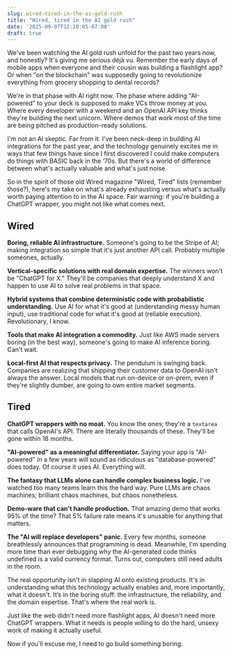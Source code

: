 ```yaml
---
slug: wired-tired-in-the-ai-gold-rush
title: "Wired, tired in the AI gold rush"
date: '2025-09-07T12:10:05-07:00'
draft: true
---
```


We've been watching the AI gold rush unfold for the past two years now, and honestly? It's giving me serious déjà vu. Remember the early days of mobile apps when everyone and their cousin was building a flashlight app? Or when "on the blockchain" was supposedly going to revolutionize everything from grocery shopping to dental records?

We're in that phase with AI right now. The phase where adding "AI-powered" to your deck is supposed to make VCs throw money at you. Where every developer with a weekend and an OpenAI API key thinks they're building the next unicorn. Where demos that work most of the time are being pitched as production-ready solutions.

I'm not an AI skeptic. Far from it. I've been neck-deep in building AI integrations for the past year, and the technology genuinely excites me in ways that few things have since I first discovered I could make computers do things with BASIC back in the ‘70s. But there's a world of difference between what's actually valuable and what's just noise.

So in the spirit of those old Wired magazine "Wired, Tired" lists (remember those?), here's my take on what's already exhausting versus what's actually worth paying attention to in the AI space. Fair warning: if you're building a ChatGPT wrapper, you might not like what comes next.

<div class="grouped">
<div class="callout left">


## Wired

**Boring, reliable AI infrastructure.** Someone's going to be the Stripe of AI; making integration so simple that it's just another API call. Probably multiple someones, actually.

**Vertical-specific solutions with real domain expertise.** The winners won't be "ChatGPT for X." They'll be companies that deeply understand X and happen to use AI to solve real problems in that space.

**Hybrid systems that combine deterministic code with probabilistic understanding.** Use AI for what it's good at (understanding messy human input), use traditional code for what it's good at (reliable execution). Revolutionary, I know.

**Tools that make AI integration a commodity.** Just like AWS made servers boring (in the best way), someone's going to make AI inference boring. Can't wait.

**Local-first AI that respects privacy.** The pendulum is swinging back. Companies are realizing that shipping their customer data to OpenAI isn't always the answer. Local models that run on-device or on-prem, even if they're slightly dumber, are going to own entire market segments.

</div>
<div class="callout right">

## Tired

**ChatGPT wrappers with no moat.** You know the ones; they're a `textarea` that calls OpenAI's API. There are literally thousands of these. They'll be gone within 18 months.

**"AI-powered" as a meaningful differentiator.** Saying your app is "AI-powered" in a few years will sound as ridiculous as "database-powered" does today. Of course it uses AI. Everything will.

**The fantasy that LLMs alone can handle complex business logic.** I've watched too many teams learn this the hard way. Pure LLMs are chaos machines; brilliant chaos machines, but chaos nonetheless.

**Demo-ware that can't handle production.** That amazing demo that works 95% of the time? That 5% failure rate means it's unusable for anything that matters.

**The "AI will replace developers" panic.** Every few months, someone breathlessly announces that programming is dead. Meanwhile, I'm spending more time than ever debugging why the AI-generated code thinks undefined is a valid currency format. Turns out, computers still need adults in the room.


</div>
</div>

The real opportunity isn't in slapping AI onto existing products. 
It's in understanding what this technology actually enables and, more 
importantly, what it doesn't. It’s in the boring stuff: the infrastructure, the reliability, and the domain expertise. That's where the real work is.

Just like the web didn't need more flashlight apps, AI doesn't need 
more ChatGPT wrappers. What it needs is people willing to do the 
hard, unsexy work of making it actually useful.

Now if you'll excuse me, I need to go build something boring.